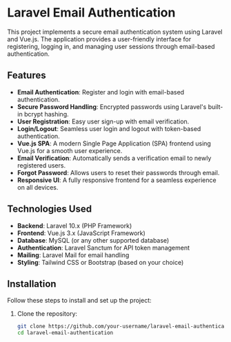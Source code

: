 # Laravel Email Authentication

This project implements a secure email authentication system using Laravel and Vue.js. The application provides a user-friendly interface for registering, logging in, and managing user sessions through email-based authentication.

## Features

- **Email Authentication**: Register and login with email-based authentication.
- **Secure Password Handling**: Encrypted passwords using Laravel's built-in bcrypt hashing.
- **User Registration**: Easy user sign-up with email verification.
- **Login/Logout**: Seamless user login and logout with token-based authentication.
- **Vue.js SPA**: A modern Single Page Application (SPA) frontend using Vue.js for a smooth user experience.
- **Email Verification**: Automatically sends a verification email to newly registered users.
- **Forgot Password**: Allows users to reset their passwords through email.
- **Responsive UI**: A fully responsive frontend for a seamless experience on all devices.

## Technologies Used

- **Backend**: Laravel 10.x (PHP Framework)
- **Frontend**: Vue.js 3.x (JavaScript Framework)
- **Database**: MySQL (or any other supported database)
- **Authentication**: Laravel Sanctum for API token management
- **Mailing**: Laravel Mail for email handling
- **Styling**: Tailwind CSS or Bootstrap (based on your choice)

## Installation

Follow these steps to install and set up the project:

1. Clone the repository:
   ```bash
   git clone https://github.com/your-username/laravel-email-authentication.git
   cd laravel-email-authentication
